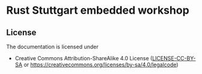 # Rust Stuttgart embedded workshop

## License

The documentation is licensed under

- Creative Commons Attribution-ShareAlike 4.0 License ([LICENSE-CC-BY-SA](LICENSE-CC-BY-SA)
  or https://creativecommons.org/licenses/by-sa/4.0/legalcode)
